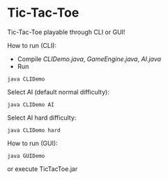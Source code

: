 # Tic-Tac-Toe

Tic-Tac-Toe playable through CLI or GUI!

How to run (CLI):
- Compile *CLIDemo.java*, *GameEngine.java*, *AI.java*
- Run
```
java CLIDemo
```

Select AI (default normal difficulty):
```
java CLIDemo AI
```

Select AI hard difficulty:
```
java CLIDemo hard
```

How to run (GUI):
```
java GUIDemo
```
or execute TicTacToe.jar
